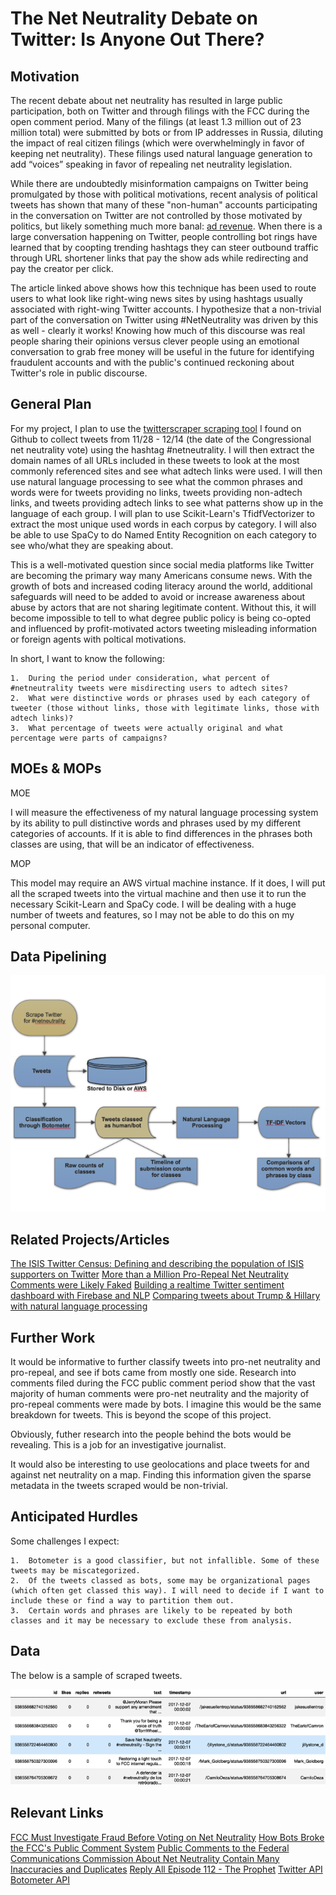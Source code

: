 # The Net Neutrality Debate on Twitter: Is Anyone Out There?

## Motivation

The recent debate about net neutrality has resulted in large public participation, both on Twitter and through filings with the FCC during
the open comment period. Many of the filings (at least 1.3 million out of 23 million total) were submitted by bots or from IP addresses in Russia, diluting the impact of real citizen filings (which were overwhelmingly in favor of keeping net neutrality). These filings used natural language generation to add “voices” speaking in favor of repealing net neutrality legislation. 

While there are undoubtedly misinformation campaigns on Twitter being promulgated by those with political motivations, recent analysis of political tweets has shown that many of these "non-human" accounts participating in the conversation on Twitter are not controlled by those motivated by politics, but likely something much more banal: [ad revenue](https://pushpullfork.com/fake-news-adtech-misinformation/). When there is a large conversation happening on Twitter, people controlling bot rings have learned that by coopting trending hashtags they can steer outbound traffic through URL shortener links that pay the show ads while redirecting and pay the creator per click.

The article linked above shows how this technique has been used to route users to what look like right-wing news sites by using hashtags usually associated with right-wing Twitter accounts. I hypothesize that a non-trivial part of the conversation on Twitter using #NetNeutrality was driven by this as well - clearly it works! Knowing how much of this discourse was real people sharing their opinions versus clever people using an emotional conversation to grab free money will be useful in the future for identifying fraudulent accounts and with the public's continued reckoning about Twitter's role in public discourse.

## General Plan

For my project, I plan to use the [twitterscraper scraping tool](https://github.com/taspinar/twitterscraper) I found on Github to collect tweets from 11/28 - 12/14 (the date of the Congressional net neutrality vote) using the hashtag #netneutrality. I will then extract the domain names of all URLs included in these tweets to look at the most commonly referenced sites and see what adtech links were used. I will then use natural language processing to see what the common phrases and words were for tweets providing no links, tweets providing non-adtech links, and tweets providing adtech links to see what patterns show up in the language of each group. I will plan to use Scikit-Learn's TfidfVectorizer to extract the most unique used words in each corpus by category. I will also be able to use SpaCy to do Named Entity Recognition on each category to see who/what they are speaking about.

This is a well-motivated question since social media platforms like Twitter are becoming the primary way many Americans consume news. With the growth of bots and increased coding literacy around the world, additional safeguards will need to be added to avoid or increase awareness about abuse by actors that are not sharing legitimate content. Without this, it will become impossible to tell to what degree public policy is being co-opted and influenced by profit-motivated actors tweeting misleading information or foreign agents with poltical motivations. 

In short, I want to know the following:

    1.  During the period under consideration, what percent of #netneutrality tweets were misdirecting users to adtech sites?
    2.  What were distinctive words or phrases used by each category of tweeter (those without links, those with legitimate links, those with adtech links)?
    3.  What percentage of tweets were actually original and what percentage were parts of campaigns?

## MOEs & MOPs

MOE

I will measure the effectiveness of my natural language processing system by its ability to pull distinctive words and phrases used by my different categories of accounts. If it is able to find differences in the phrases both classes are using, that will be an indicator of effectiveness. 

MOP

This model may require an AWS virtual machine instance. If it does, I will put all the scraped tweets into the virtual machine and then use it to run the necessary Scikit-Learn and SpaCy code. I will be dealing with a huge number of tweets and features, so I may not be able to do this on my personal computer.

## Data Pipelining

   ![alt text](https://github.com/tylernwatson/galvanize_dsi_capstone/blob/master/Images/flowchart.png "Pipeline")

## Related Projects/Articles

[The ISIS Twitter Census: Defining and describing the population of ISIS supporters on Twitter](https://www.brookings.edu/wp-content/uploads/2016/06/isis_twitter_census_berger_morgan.pdf)
[More than a Million Pro-Repeal Net Neutrality Comments were Likely Faked](https://hackernoon.com/more-than-a-million-pro-repeal-net-neutrality-comments-were-likely-faked-e9f0e3ed36a6)
[Building a realtime Twitter sentiment dashboard with Firebase and NLP](https://codeburst.io/building-a-realtime-twitter-sentiment-dashboard-with-firebase-and-nlp-7064bb30f5ab_)
[Comparing tweets about Trump & Hillary with natural language processing](https://medium.com/google-cloud/comparing-tweets-about-trump-hillary-with-natural-language-processing-a0064e949666)

## Further Work

It would be informative to further classify tweets into pro-net neutrality and pro-repeal, and see if bots came from mostly one side. Research into comments filed during the FCC public comment period show that the vast majority of human comments were pro-net neutrality and the majority of pro-repeal comments were made by bots. I imagine this would be the same breakdown for tweets. This is beyond the scope of this project.

Obviously, futher research into the people behind the bots would be revealing. This is a job for an investigative journalist.

It would also be interesting to use geolocations and place tweets for and against net neutrality on a map. Finding this information given the sparse metadata in the tweets scraped would be non-trivial.

## Anticipated Hurdles

Some challenges I expect:

    1.  Botometer is a good classifier, but not infallible. Some of these tweets may be miscategorized.
    2.  Of the tweets classed as bots, some may be organizational pages (which often get classed this way). I will need to decide if I want to include these or find a way to partition them out.
    3.  Certain words and phrases are likely to be repeated by both classes and it may be necessary to exclude these from analysis.
    
## Data
The below is a sample of scraped tweets.

   ![alt text](https://github.com/tylernwatson/galvanize_dsi_capstone/blob/master/Images/data_preview.png "More to come")

## Relevant Links
[FCC Must Investigate Fraud Before Voting on Net Neutrality](https://www.wired.com/story/fcc-must-investigate-fraud-before-voting-on-net-neutrality/)
[How Bots Broke the FCC's Public Comment System](https://www.wired.com/story/bots-broke-fcc-public-comment-system/)
[Public Comments to the Federal Communications Commission About Net Neutrality Contain Many Inaccuracies and Duplicates](http://www.pewinternet.org/2017/11/29/public-comments-to-the-federal-communications-commission-about-net-neutrality-contain-many-inaccuracies-and-duplicates/)
[Reply All Episode 112 - The Prophet](https://gimletmedia.com/episode/112-the-prophet/)
[Twitter API](https://developer.twitter.com/)
[Botometer API](https://botometer.iuni.iu.edu/#!/api)
